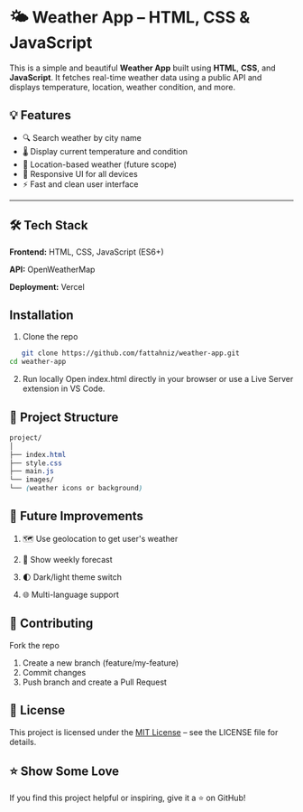 # 🌤️ Weather App – HTML, CSS & JavaScript

This is a simple and beautiful **Weather App** built using **HTML**, **CSS**, and **JavaScript**. It fetches real-time weather data using a public API and displays temperature, location, weather condition, and more.

## 💡 Features

- 🔍 Search weather by city name
- 🌡️ Display current temperature and condition
- 📍 Location-based weather (future scope)
- 📱 Responsive UI for all devices
- ⚡ Fast and clean user interface

---

## 🛠️ Tech Stack

**Frontend:** HTML, CSS, JavaScript (ES6+)

**API:** OpenWeatherMap

**Deployment:** Vercel

## Installation
1. Clone the repo
```bash
   git clone https://github.com/fattahniz/weather-app.git
cd weather-app
```

2. Run locally
Open index.html directly in your browser or use a Live Server extension in VS Code.

## 📂 Project Structure
```css
project/
│
├── index.html
├── style.css
├── main.js
└── images/
└── (weather icons or background)
```

## 🧠 Future Improvements
1. 🗺️ Use geolocation to get user's weather

2. 📅 Show weekly forecast

3. 🌓 Dark/light theme switch

4. 🌐 Multi-language support

## 🤝 Contributing
Fork the repo

1. Create a new branch (feature/my-feature)
2. Commit changes
3. Push branch and create a Pull Request

## 📄 License
This project is licensed under the [MIT License](LICENSE) – see the LICENSE
file for details.

## ⭐ Show Some Love
If you find this project helpful or inspiring, give it a ⭐ on GitHub!
